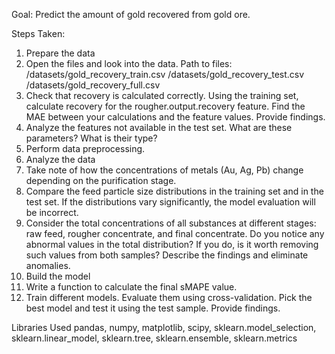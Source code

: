 Goal: Predict the amount of gold recovered from gold ore.

Steps Taken: 
1. Prepare the data
2. Open the files and look into the data. Path to files: /datasets/gold_recovery_train.csv /datasets/gold_recovery_test.csv /datasets/gold_recovery_full.csv
3. Check that recovery is calculated correctly. Using the training set, calculate recovery for the rougher.output.recovery feature. Find the MAE between your calculations and the feature values. Provide findings.
4. Analyze the features not available in the test set. What are these parameters? What is their type?
5. Perform data preprocessing.
6. Analyze the data
7. Take note of how the concentrations of metals (Au, Ag, Pb) change depending on the purification stage.
8. Compare the feed particle size distributions in the training set and in the test set. If the distributions vary significantly, the model evaluation will be incorrect.
9. Consider the total concentrations of all substances at different stages: raw feed, rougher concentrate, and final concentrate. Do you notice any abnormal values in the total distribution? If you do, is it worth removing such values from both samples? Describe the findings and eliminate anomalies.
10. Build the model
11. Write a function to calculate the final sMAPE value.
12. Train different models. Evaluate them using cross-validation. Pick the best model and test it using the test sample. Provide findings. 

Libraries Used
pandas, numpy, matplotlib, scipy, sklearn.model_selection, sklearn.linear_model, sklearn.tree, sklearn.ensemble, sklearn.metrics
 

